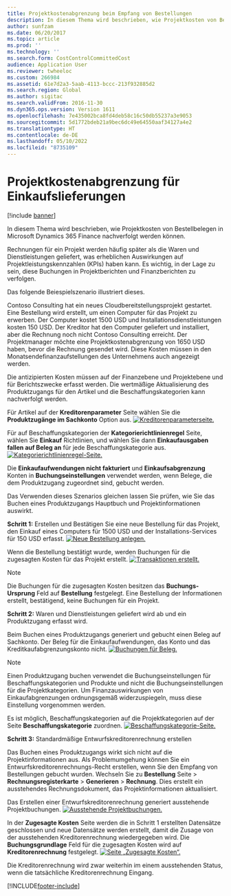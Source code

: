 ```yaml
---
title: Projektkostenabgrenzung beim Empfang von Bestellungen
description: In diesem Thema wird beschrieben, wie Projektkosten von Bestellbelegen in Microsoft Dynamics 365 Finance nachverfolgt werden können.
author: sunfzam
ms.date: 06/20/2017
ms.topic: article
ms.prod: ''
ms.technology: ''
ms.search.form: CostControlCommittedCost
audience: Application User
ms.reviewer: twheeloc
ms.custom: 266984
ms.assetid: 61e7d2a3-5aab-4113-bccc-213f932885d2
ms.search.region: Global
ms.author: sigitac
ms.search.validFrom: 2016-11-30
ms.dyn365.ops.version: Version 1611
ms.openlocfilehash: 7e435002bca8fd4deb58c16c50db55237a3e9053
ms.sourcegitcommit: 5d1772bdeb21a9bec6dc49e64550aaf34127a4e2
ms.translationtype: HT
ms.contentlocale: de-DE
ms.lasthandoff: 05/10/2022
ms.locfileid: "8735109"
---
```

# <a name="project-cost-accrual-on-purchase-receipts"></a>Projektkostenabgrenzung für Einkaufslieferungen

[!include [banner](../includes/banner.md)]

In diesem Thema wird beschrieben, wie Projektkosten von Bestellbelegen in Microsoft Dynamics 365 Finance nachverfolgt werden können. 

Rechnungen für ein Projekt werden häufig später als die Waren und Dienstleistungen geliefert, was erheblichen Auswirkungen auf Projektleistungskennzahlen (KPIs) haben kann. Es wichtig, in der Lage zu sein, diese Buchungen in Projektberichten und Finanzberichten zu verfolgen.

Das folgende Beiespielszenario illustriert dieses. 

Contoso Consulting hat ein neues Cloudbereitstellungsprojekt gestartet. Eine Bestellung wird erstellt, um einen Computer für das Projekt zu erwerben. Der Computer kostet 1500 USD und Installationsdienstleistungen kosten 150 USD. Der Kreditor hat den Computer geliefert und installiert, aber die Rechnung noch nicht Contoso Consulting erreicht. Der Projektmanager möchte eine Projektkostenabgrenzung von 1650 USD haben, bevor die Rechnung gesendet wird. Diese Kosten müssen in den Monatsendefinanzaufstellungen des Unternehmens auch angezeigt werden. 

Die antizipierten Kosten müssen auf der Finanzebene und Projektebene und für Berichtszwecke erfasst werden. Die wertmäßige Aktualisierung des Produktzugangs für den Artikel und die Beschaffungskategorien kann nachverfolgt werden. 

Für Artikel auf der **Kreditorenparameter** Seite wählen Sie die **Produktzugänge im Sachkonto** Option aus.
[![Kreditorenparameterseite.](./media/accruals1-1024x409.png)](./media/accruals1.png) 

Für auf Beschaffungskategorien der **Kategorierichtlinienregel** Seite, wählen Sie **Einkauf** Richtlinien, und wählen Sie dann **Einkaufausgaben fallen auf Beleg an** für jede Beschaffungskategorie aus.
[![Kategorierichtlinienregel-Seite.](./media/accruals2-1024x569.png)](./media/accruals2.png) 

Die **Einkaufaufwendungen nicht fakturiert** und **Einkaufsabgrenzung** Konten in **Buchungseinstellungen** verwendet werden, wenn Belege, die dem Produktzugang zugeordnet sind, gebucht werden.

Das Verwenden dieses Szenarios gleichen lassen Sie prüfen, wie Sie das Buchen eines Produktzugangs Hauptbuch und Projektinformationen auswirkt. 

**Schritt 1:** Erstellen und Bestätigen Sie eine neue Bestellung für das Projekt, den Einkauf eines Computers für 1500 USD und der Installations-Services für 150 USD erfasst.
[![Neue Bestellung anlegen.](./media/accruals4-1024x497.png)](./media/accruals4.png) 

Wenn die Bestellung bestätigt wurde, werden Buchungen für die zugesagten Kosten für das Projekt erstellt. 
[![Transaktionen erstellt.](./media/accruals5-1024x219.png)](./media/accruals5.png) 

> [!NOTE]
> Die Buchungen für die zugesagten Kosten besitzen das **Buchungs-Ursprung** Feld auf **Bestellung** festgelegt. Eine Bestellung der Informationen erstellt, bestätigend, keine Buchungen für ein Projekt. 

**Schritt 2:** Waren und Dienstleistungen geliefert wird ab und ein Produktzugang erfasst wird. 

Beim Buchen eines Produktzugangs generiert und gebucht einen Beleg auf Sachkonto. Der Beleg für die Einkaufaufwendungen, das Konto und das Kreditkaufabgrenzungskonto nicht. 
[![Buchungen für Beleg.](./media/accruals6-1024x214.png)](./media/accruals6.png)

> [!NOTE]
> Einen Produktzugang buchen verwendet die Buchungseinstellungen für Beschaffungskategorien und Produkte und nicht die Buchungseinstellungen für die Projektkategorien. Um Finanzauswirkungen von Einkaufabgrenzungen ordnungsgemäß widerzuspiegeln, muss diese Einstellung vorgenommen werden. 

Es ist möglich, Beschaffungskategorien auf die Projektkategorien auf der Seite **Beschaffungskategorie** zuordnen.
[![Beschaffungskategorie-Seite.](./media/accruals7-1024x390.png)](./media/accruals7.png)

**Schritt 3:** Standardmäßige Entwurfskreditorenrechnung erstellen 

Das Buchen eines Produktzugangs wirkt sich nicht auf die Projektinformationen aus. Als Problemumgehung können Sie ein Entwurfskreditorenrechnungs-Recht erstellen, wenn Sie den Empfang von Bestellungen gebucht wurden. Wechseln Sie zu **Bestellung** Seite &gt; **Rechnungsregisterkarte** &gt; **Generieren** &gt; **Rechnung**. Dies erstellt ein ausstehendes Rechnungsdokument, das Projektinformationen aktualisiert. 

Das Erstellen einer Entwurfskreditorenrechnung generiert ausstehende Projektbuchungen. 
[![Ausstehende Projektbuchungen.](./media/accruals8-1024x225.png)](./media/accruals8.png) 

In der **Zugesagte Kosten** Seite werden die in Schritt 1 erstellten Datensätze geschlossen und neue Datensätze werden erstellt, damit die Zusage von der ausstehenden Kreditorenrechnung wiedergegeben wird. Die **Buchungsgrundlage** Feld für die zugesagten Kosten wird auf **Kreditorenrechnung** festgelegt.
[![Seite „Zugesagte Kosten“.](./media/accruals9-1024x200.png)](./media/accruals9.png)

Die Kreditorenrechnung wird zwar weiterhin im einem ausstehenden Status, wenn die tatsächliche Kreditorenrechnung Eingang.





[!INCLUDE[footer-include](../../includes/footer-banner.md)]
